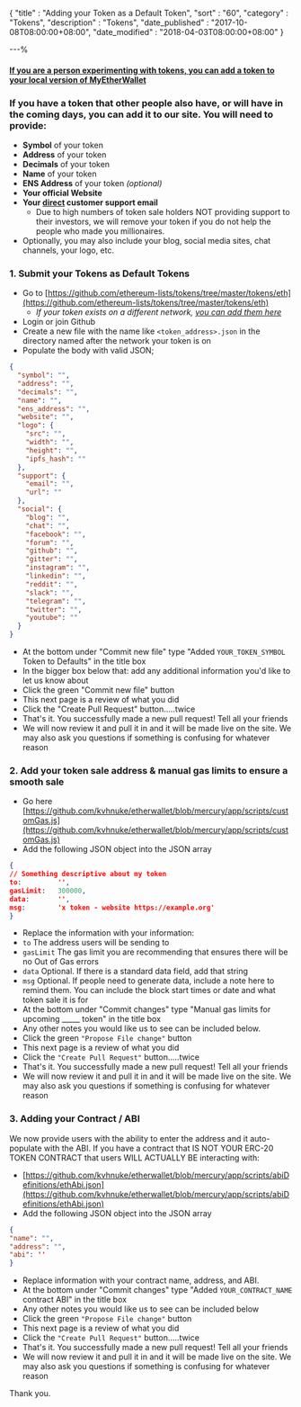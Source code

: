 {
"title"       : "Adding your Token as a Default Token",
"sort"        : "60",
"category"    : "Tokens",
"description" : "Tokens",
"date_published" : "2017-10-08T08:00:00+08:00",
"date_modified"  : "2018-04-03T08:00:00+08:00"
}

---%



#### [If you are a person experimenting with tokens, you can add a token to your local version of MyEtherWallet](https://myetherwallet.github.io/knowledge-base/send/adding-new-token-and-sending-custom-tokens.html)

### If you have a token that other people also have, or will have in the coming days, you can add it to our site. You will need to provide:

*   **Symbol** of your token
*   **Address** of your token
*   **Decimals** of your token
*   **Name** of your token
*   **ENS Address** of your token *(optional)*
*   **Your official Website**
*   **Your <span style="text-decoration: underline;">direct</span> customer support email**
    *   Due to high numbers of token sale holders NOT providing support to their investors, we will remove your token if you do not help the people who made you millionaires.
*  Optionally, you may also include your blog, social media sites, chat channels, your logo, etc.

### 1. Submit your Tokens as Default Tokens


*   Go to [https://github.com/ethereum-lists/tokens/tree/master/tokens/eth](https://github.com/ethereum-lists/tokens/tree/master/tokens/eth)
    *   *If your token exists on a different network, [you can add them here](https://github.com/ethereum-lists/tokens/tree/master/tokens)*
*   Login or join Github
*   Create a new file with the name like `<token_address>.json` in the directory named after the network your token is on
*   Populate the body with valid JSON;

````json
{
  "symbol": "",
  "address": "",
  "decimals": "",
  "name": "",
  "ens_address": "",
  "website": "",
  "logo": {
    "src": "",
    "width": "",
    "height": "",
    "ipfs_hash": ""
  },
  "support": {
    "email": "",
    "url": ""
  },
  "social": {
    "blog": "",
    "chat": "",
    "facebook": "",
    "forum": "",
    "github": "",
    "gitter": "",
    "instagram": "",
    "linkedin": "",
    "reddit": "",
    "slack": "",
    "telegram": "",
    "twitter": "",
    "youtube": ""
  }
}
````
*   At the bottom under "Commit new file" type "Added `YOUR_TOKEN_SYMBOL` Token to Defaults" in the title box
*   In the bigger box below that: add any additional information you'd like to let us know about
*   Click the green "Commit new file" button
*   This next page is a review of what you did
*   Click the "Create Pull Request" button.....twice
*   That's it. You successfully made a new pull request! Tell all your friends
*   We will now review it and pull it in and it will be made live on the site. We may also ask you questions if something is confusing for whatever reason

### 2. Add your token sale address & manual gas limits to ensure a smooth sale

*   Go here [https://github.com/kvhnuke/etherwallet/blob/mercury/app/scripts/customGas.js](https://github.com/kvhnuke/etherwallet/blob/mercury/app/scripts/customGas.js)
*   Add the following JSON object into the JSON array
```json
{
// Something descriptive about my token
to:         '',
gasLimit:   300000,
data:       '',
msg:        'x token - website https://example.org'
}
```
*   Replace the information with your information:
  *   `to` The address users will be sending to
  *   `gasLimit` The gas limit you are recommending that ensures there will be no Out of Gas errors
  *   `data` Optional. If there is a standard data field, add that string
  *   `msg` Optional. If people need to generate data, include a note here to remind them. You can include the block start times or date and what token sale it is for
*   At the bottom under "Commit changes" type "Manual gas limits for upcoming _____ token" in the title box
*   Any other notes you would like us to see can be included below.
*   Click the green `"Propose File change"` button
*   This next page is a review of what you did
*   Click the `"Create Pull Request"` button.....twice
*   That's it. You successfully made a new pull request! Tell all your friends
*   We will now review it and pull it in and it will be made live on the site. We may also ask you questions if something is confusing for whatever reason


### 3. Adding your Contract / ABI

We now provide users with the ability to enter the address and it auto-populate with the ABI. If you have a contract that IS NOT YOUR ERC-20 TOKEN CONTRACT that users WILL ACTUALLY BE interacting with:

*   [https://github.com/kvhnuke/etherwallet/blob/mercury/app/scripts/abiDefinitions/ethAbi.json](https://github.com/kvhnuke/etherwallet/blob/mercury/app/scripts/abiDefinitions/ethAbi.json)
*   Add the following JSON object into the JSON array
```json
{
"name": "",
"address": "",
"abi": ''
}
```
*   Replace information with your contract name, address, and ABI.
*   At the bottom under "Commit changes" type "Added `YOUR_CONTRACT_NAME` contract ABI" in the title box
*   Any other notes you would like us to see can be included below
*   Click the green `"Propose File change"` button
*   This next page is a review of what you did
*   Click the `"Create Pull Request"` button.....twice
*   That's it. You successfully made a new pull request! Tell all your friends
*   We will now review it and pull it in and it will be made live on the site. We may also ask you questions if something is confusing for whatever reason

Thank you.
